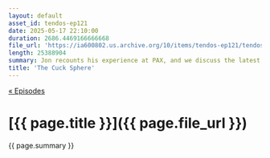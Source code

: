 ```yaml
---
layout: default
asset_id: tendos-ep121
date: 2025-05-17 22:10:00
duration: 2686.4469166666668
file_url: 'https://ia600802.us.archive.org/10/items/tendos-ep121/tendos-ep121.mp3'
length: 25388904
summary: Jon recounts his experience at PAX, and we discuss the latest Switch 2 news.
title: 'The Cuck Sphere'
---
```

[« Episodes](/tendos/episodes)

# [{{ page.title }}]({{ page.file_url }})
{{ page.summary }}
